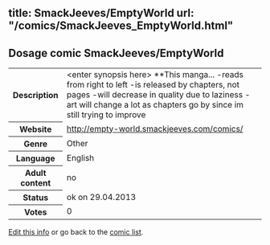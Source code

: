 title: SmackJeeves/EmptyWorld
url: "/comics/SmackJeeves_EmptyWorld.html"
---
Dosage comic SmackJeeves/EmptyWorld
-----------------------------------------

<p id="msg"></p>
<script type="text/javascript">
if (window.location.search === '?edit_info_mail=sent_ok') {
  var elem = document.getElementById("msg");
  elem.innerHTML = 'Edited information sucessfully sent.';
  elem.className = 'ok';
}
</script>
<table class="comicinfo">
<tr>
<th>Description</th><td>&lt;enter synopsis here&gt; **This manga... -reads from right to left -is released by chapters, not pages -will decrease in quality due to laziness -art will change a lot as chapters go by since im still trying to improve</td>
</tr>
<tr>
<th>Website</th><td><a href="http://empty-world.smackjeeves.com/comics/">http://empty-world.smackjeeves.com/comics/</a></td>
</tr>
<tr>
<th>Genre</th><td>Other</td>
</tr>
<tr>
<th>Language</th><td>English</td>
</tr>
<tr>
<th>Adult content</th><td>no</td>
</tr>
<tr>
<th>Status</th><td>ok on 29.04.2013</td>
</tr>
<tr>
<th>Votes</th><td>0</td>
</tr>
</table>

[Edit this info](SmackJeeves_EmptyWorld_edit.html) or go back to the [comic list](../comic-index.html).
